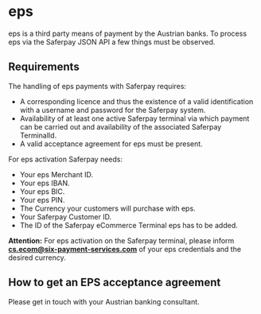 # eps

eps is a third party means of payment by the Austrian banks. To process eps via the Saferpay JSON API a few things must be observed.

## <a name="eps-requirement"></a> Requirements

The handling of eps payments with Saferpay requires:

*	A corresponding licence and thus the existence of a valid identification with a username and password for the Saferpay system.
*	Availability of at least one active Saferpay terminal via which payment can be carried out and availability of the associated Saferpay TerminalId.
*	A valid acceptance agreement for eps must be present.

 For eps activation Saferpay needs:
 
*	Your eps Merchant ID.
*	Your eps IBAN.
*	Your eps BIC.
*	Your eps PIN.
*	The Currency your customers will purchase with eps.
*	Your Saferpay Customer ID.
*	The ID of the Saferpay eCommerce Terminal eps has to be added.

<div class="warning">
  <p><strong>Attention:</strong> For eps activation on the Saferpay terminal, please inform <a href="mailto:cs.ecom@six-payment-services.com"><strong>cs.ecom@six-payment-services.com</strong></a> of your eps credentials and the desired currency.</p>
</div>

## <a name="eps-newproject"></a>How to get an EPS acceptance agreement

Please get in touch with your Austrian banking consultant.
